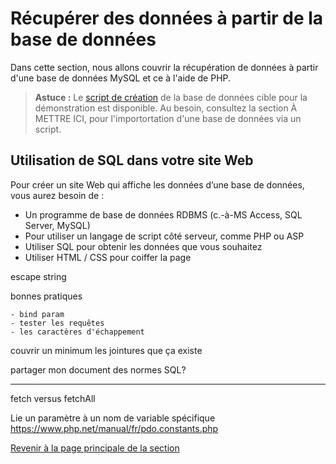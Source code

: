 # Récupérer des données à partir de la base de données

Dans cette section, nous allons couvrir la récupération de données à partir d'une base de données MySQL et ce à l'aide de PHP.

>**Astuce :** Le [script de création](../src/exemple-interaction-bd/demo_acces_donnees.sql) de la base de données cible pour la démonstration est disponible. Au besoin, consultez la section À METTRE ICI, pour l'importortation d'une base de données via un script.


## Utilisation de SQL dans votre site Web

Pour créer un site Web qui affiche les données d’une base de données, vous aurez besoin de :

- Un programme de base de données RDBMS (c.-à-MS Access, SQL Server, MySQL)
- Pour utiliser un langage de script côté serveur, comme PHP ou ASP
- Utiliser SQL pour obtenir les données que vous souhaitez
- Utiliser HTML / CSS pour coiffer la page



escape string


bonnes pratiques

    - bind param 
    - tester les requêtes
    - les caractères d'échappement

couvrir un minimum les jointures que ça existe

partager mon document des normes SQL?

----


fetch versus fetchAll

Lie un paramètre à un nom de variable spécifique
https://www.php.net/manual/fr/pdo.constants.php



[Revenir à la page principale de la section](README.md)
